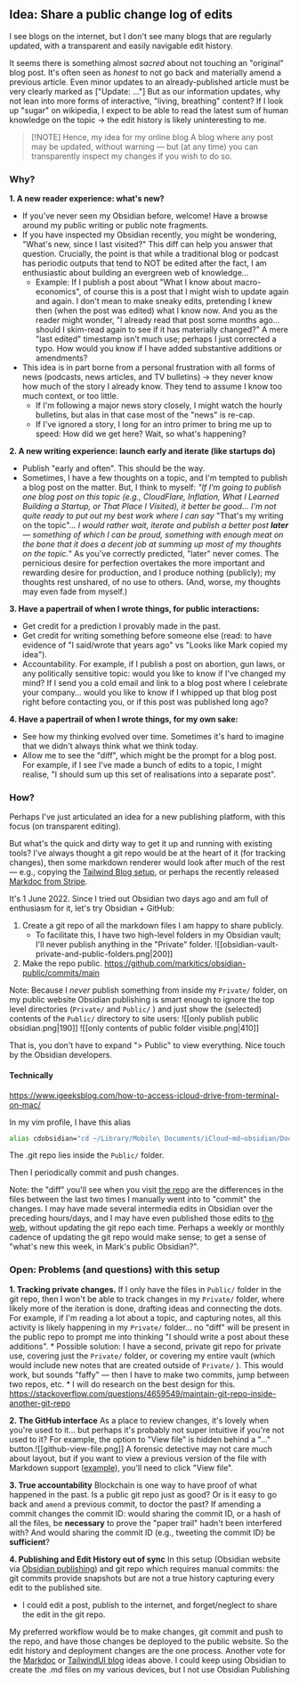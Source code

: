 
## Idea: Share a public change log of edits

I see blogs on the internet, but I don't see many blogs that are regularly updated, with a transparent and easily navigable edit history.

It seems there is something almost *sacred* about not touching an "original" blog post. It's often seen as *honest* to not go back and materially amend a previous article. Even minor updates to an already-published article must be very clearly marked as ["Update: …"] 
But as our information updates, why not lean into more forms of interactive, "living, breathing" content? If I look up "sugar" on wikipedia, I expect to be able to read the latest sum of human knowledge on the topic → the edit history is likely uninteresting to me.

> [!NOTE] Hence, my idea for my online blog
> A blog where any post may be updated, without warning — but (at any time) you can transparently inspect my changes if you wish to do so.


### Why?

**1. A new reader experience: what's new?**
* If you've never seen my Obsidian before, welcome! Have a browse around my public writing or public note fragments.
* If you have inspected my Obsidian recently, you might be wondering, "What's new, since I last visited?" This diff can help you answer that question. Crucially, the point is that while a traditional blog or podcast has periodic outputs that tend to NOT be edited after the fact, I am enthusiastic about building an evergreen web of knowledge… 
	* Example: If I publish a post about "What I know about macro-economics", of course this is a post that I might wish to update again and again. I don't mean to make sneaky edits, pretending I knew then (when the post was edited) what I know now. And you as the reader might wonder, "I already read that post some months ago… should I skim-read again to see if it has materially changed?" A mere "last edited" timestamp isn't much use; perhaps I just corrected a typo. How would you know if I have added substantive additions or amendments?
* This idea is in part borne from a personal frustration with all forms of news (podcasts, news articles, and TV bulletins) → they never know how much of the story I already know. They tend to assume I know too much context, or too little. 
	* If I'm following a major news story closely, I might watch the hourly bulletins, but alas in that case most of the "news" is re-cap. 
	* If I've ignored a story, I long for an intro primer to bring me up to speed: How did we get here? Wait, so what's happening?

**2. A new writing experience: launch early and iterate (like startups do)**
* Publish "early and often". This should be the way.
* Sometimes, I have a few thoughts on a topic, and I'm tempted to publish a blog post on the matter. But, I think to myself: 
  *"If I'm going to publish one blog post on this topic (e.g., CloudFlare, Inflation, What I Learned Building a Startup, or That Place I Visited), it better be good… I'm not quite ready to put out my best work where I can say* "That's my writing on the topic"… *I would rather wait, iterate and publish a better post **later** — something of which I can be proud, something with enough meat on the bone that it does a decent job at summing up most of my thoughts on the topic.*" 
  As you've correctly predicted, "later" never comes. The pernicious desire for perfection overtakes the more important and rewarding desire for production, and I produce nothing (publicly); my thoughts rest unshared, of no use to others. (And, worse, my thoughts may even fade from myself.)

**3. Have a papertrail of when I wrote things, for public interactions:** 
* Get credit for a prediction I provably made in the past.
* Get credit for writing something before someone else (read: to have evidence of "I said/wrote that years ago" vs "Looks like Mark copied my idea").
* Accountability. For example, if I publish a post on abortion, gun laws, or any politically sensitive topic: would you like to know if I've changed my mind? If I send you a cold email and link to a blog post where I celebrate your company… would you like to know if I whipped up that blog post right before contacting you, or if this post was published long ago?

**4. Have a papertrail of when I wrote things, for my own sake:** 
* See how my thinking evolved over time. Sometimes it's hard to imagine that we didn't always think what we think today.
* Allow me to see the "diff", which might be the prompt for a blog post. For example, if I see I've made a bunch of edits to a topic, I might realise, "I should sum up this set of realisations into a separate post".

### How?
Perhaps I've just articulated an idea for a new publishing platform, with this focus (on transparent editing). 

But what's the quick and dirty way to get it up and running with existing tools?
I've always thought a git repo would be at the heart of it (for tracking changes), then some markdown renderer would look after much of the rest — e.g., copying the [Tailwind Blog setup](https://tailwindcss.com/blog/building-the-tailwind-blog), or perhaps the recently released [Markdoc from Stripe](https://twitter.com/stripe/status/1524404444124884993).

It's 1 June 2022. Since I tried out Obsidian two days ago and am full of enthusiasm for it, let's try Obsidian + GitHub:

1. Create a git repo of all the markdown files I am happy to share publicly. 
	* To facilitate this, I have two high-level folders in my Obsidian vault; I'll never publish anything in the "Private" folder.
	   ![[obsidian-vault-private-and-public-folders.png|200]]
2. Make the repo public.
	https://github.com/markitics/obsidian-public/commits/main 

Note:
Because I *never* publish something from inside my `Private/` folder, on my public website Obsidian publishing is smart enough to ignore the top level directories (`Private/` and `Public/` ) and just show the (selected) contents of the `Public/` directory to site users:
![[only publish public obsidian.png|190]] ![[only contents of public folder visible.png|410]]

That is, you don't have to expand "> Public" to view everything. Nice touch by the Obsidian developers.

#### Technically
https://www.igeeksblog.com/how-to-access-icloud-drive-from-terminal-on-mac/

In my vim profile, I have this alias

```bash
alias cdobsidian="cd ~/Library/Mobile\ Documents/iCloud~md~obsidian/Documents/MM\ Obsidian\ Vault\ 1/Public"
```
The .git repo lies inside the `Public/` folder.

Then I periodically commit and push changes. 

Note: the "diff" you'll see when you visit [the repo](https://github.com/markitics/obsidian-public/commits/main) are the differences in the files between the last two times I manually went into to "commit" the changes. I may have made several intermedia edits in Obsidian over the preceding hours/days, and I may have even published those edits to [the web](https://publish.obsidian.md/mm), without updating the git repo each time. Perhaps a weekly or monthly cadence of updating the git repo would make sense; to get a sense of "what's new this week, in Mark's public Obsidian?".

### Open: Problems (and questions) with this setup
**1. Tracking private changes.**
If I only have the files in `Public/`  folder in the git repo, then I won't be able to track changes in my `Private/` folder, where likely more of the iteration is done, drafting ideas and connecting the dots. For example, if I'm reading a lot about a topic, and capturing notes, all this activity is likely happening in my `Private/` folder… no "diff" will be present in the public repo to prompt me into thinking "I should write a post about these additions".
	* Possible solution: I have a second, private git repo for private use, covering just the `Private/`  folder, or covering my entire vault (which would include new notes that are created outside of `Private/` ). This would work, but sounds "faffy" — then I have to make two commits, jump between two repos, etc. 
	* I will do research on the best design for this.
	  https://stackoverflow.com/questions/4659549/maintain-git-repo-inside-another-git-repo 

**2. The GitHub interface**
As a place to review changes, it's lovely when you're used to it… but perhaps it's probably not super intuitive if you're not used to it? For example, the option to "View file" is hidden behind a "…" button.![[github-view-file.png]]
	A forensic detective may not care much about layout, but if you want to view a previous version of the file with Markdown support ([example](https://github.com/markitics/obsidian-public/blob/17a9938b21bef2809cc92869df993e53965e0cf7/Writing/Example%20blog%20post.md)), you'll need to click "View file". 
	
**3. True accountability**
Blockchain is one way to have proof of what happened in the past. Is a public git repo just as good? Or is it easy to go back and `amend`  a previous commit, to doctor the past? If amending a commit changes the commit ID: would sharing the commit ID, or a hash of all the files, be **necessary** to prove the "paper trail" hadn't been interfered with? And would sharing the commit ID (e.g., tweeting the commit ID) be **sufficient**?

**4. Publishing and Edit History out of sync**
In this setup (Obsidian website via [Obsidian publishing](https://obsidian.md/publish)) and git repo which requires manual commits: the git commits provide snapshots but are not a true history capturing every edit to the published site. 
* I could edit a post, publish to the internet, and forget/neglect to share the edit in the git repo.

My preferred workflow would be to make changes, git commit and push to the repo, and have those changes be deployed to the public website. So the edit history and deployment changes are the one process. Another vote for the [Markdoc](https://markdoc.io/) or [TailwindUI blog](https://tailwindcss.com/blog/building-the-tailwind-blog) ideas above. I could keep using Obsidian to create the .md files on my various devices, but I not use Obsidian Publishing